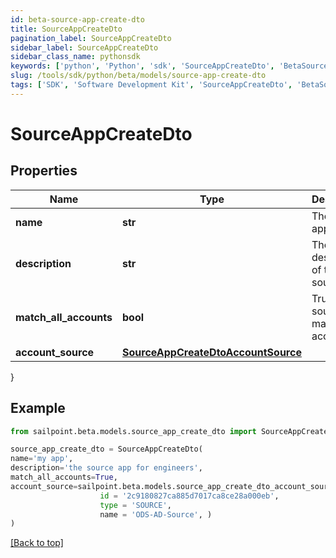 ```yaml
---
id: beta-source-app-create-dto
title: SourceAppCreateDto
pagination_label: SourceAppCreateDto
sidebar_label: SourceAppCreateDto
sidebar_class_name: pythonsdk
keywords: ['python', 'Python', 'sdk', 'SourceAppCreateDto', 'BetaSourceAppCreateDto'] 
slug: /tools/sdk/python/beta/models/source-app-create-dto
tags: ['SDK', 'Software Development Kit', 'SourceAppCreateDto', 'BetaSourceAppCreateDto']
---
```


# SourceAppCreateDto


## Properties

Name | Type | Description | Notes
------------ | ------------- | ------------- | -------------
**name** | **str** | The source app name | [required]
**description** | **str** | The description of the source app | [required]
**match_all_accounts** | **bool** | True if the source app match all accounts | [optional] [default to False]
**account_source** | [**SourceAppCreateDtoAccountSource**](source-app-create-dto-account-source) |  | [required]
}

## Example

```python
from sailpoint.beta.models.source_app_create_dto import SourceAppCreateDto

source_app_create_dto = SourceAppCreateDto(
name='my app',
description='the source app for engineers',
match_all_accounts=True,
account_source=sailpoint.beta.models.source_app_create_dto_account_source.SourceAppCreateDto_accountSource(
                    id = '2c9180827ca885d7017ca8ce28a000eb', 
                    type = 'SOURCE', 
                    name = 'ODS-AD-Source', )
)

```
[[Back to top]](#) 

